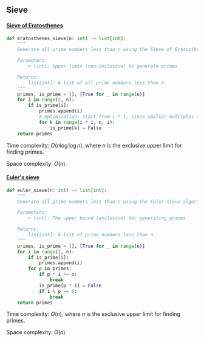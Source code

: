 ## Sieve

#### [Sieve of Eratosthenes](https://en.wikipedia.org/wiki/Sieve_of_Eratosthenes#Overview)

```python
def eratosthenes_sieve(n: int) -> list[int]:
    """
    Generate all prime numbers less than n using the Sieve of Eratosthenes.

    Parameters:
        n (int): Upper limit (non-inclusive) to generate primes.

    Returns:
        list[int]: A list of all prime numbers less than n.
    """
    primes, is_prime = [], [True for _ in range(n)]
    for i in range(2, n):
        if is_prime[i]:
            primes.append(i)
            # Optimization: start from i * i, since smaller multiples are already marked
            for k in range(i * i, n, i):
                is_prime[k] = False
    return primes
```

Time complexity: $O\left(n\log\log n\right)$, where $n$ is the exclusive upper limit for finding primes.

Space complexity: $O\left(n\right)$.



#### [Euler's sieve](https://en.wikipedia.org/wiki/Sieve_of_Eratosthenes#Euler's_sieve)

```python
def euler_sieve(n: int) -> list[int]:
    """
    Generate all prime numbers less than n using the Euler sieve algorithm.

    Parameters:
        n (int): The upper bound (exclusive) for generating primes.

    Returns:
        list[int]: A list of prime numbers less than n.
    """
    primes, is_prime = [], [True for _ in range(n)]
    for i in range(2, n):
        if is_prime[i]:
            primes.append(i)
        for p in primes:
            if p * i >= n:
                break
            is_prime[p * i] = False
            if i % p == 0:
                break
    return primes

```

Time complexity: $O\left(n\right)$, where $n$ is the exclusive upper limit for finding primes.

Space complexity: $O\left(n\right)$.
